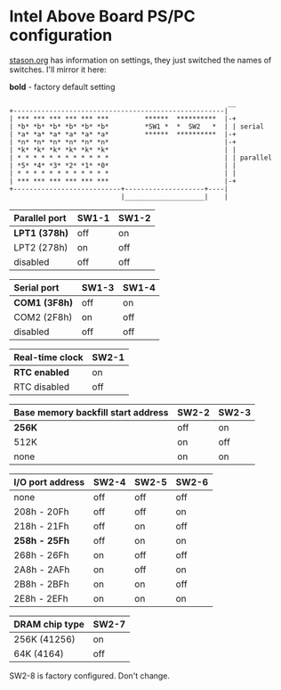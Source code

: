 # Intel Above Board PS/PC configuration

[stason.org](https://stason.org/TULARC/pc/io-cards/I-L/INTEL-CORPORATION-Multi-I-O-card-ABOVE-BOARD-PS.html) has information on
settings, they just switched the names of switches. I'll mirror it here:

**bold** - factory default setting

                                                           __
    +-----------------------------------------------------|
    | *** *** *** *** *** ***         ******  **********  |-+
    | *b* *b* *b* *b* *b* *b*         *SW1 *  *  SW2   *  | | serial
    | *a* *a* *a* *a* *a* *a*         ******  **********  |-+
    | *n* *n* *n* *n* *n* *n*                             |-+
    | *k* *k* *k* *k* *k* *k*                             | |
    | * * * * * * * * * * * *                             | | parallel
    | *5* *4* *3* *2* *1* *0*                             | |
    | * * * * * * * * * * * *                             | |
    | *** *** *** *** *** ***                             |-+
    +---------------------------+--------------------+----|	
                                |____________________|    |


| Parallel port   | SW1-1 | SW1-2 |
|:----------------|:------|:------|
| **LPT1 (378h)** | off   | on    |
| LPT2 (278h)     | on    | off   |
| disabled        | off   | off   |


| Serial port     | SW1-3 | SW1-4 |
|:----------------|:------|:------|
| **COM1 (3F8h)** | off   | on    |
| COM2 (2F8h)     | on    | off   |
| disabled        | off   | off   |


| Real-time clock | SW2-1 |
|:----------------|:------|
| **RTC enabled** | on    |
| RTC disabled    | off   |


| Base memory backfill start address | SW2-2 | SW2-3 |
|:-----------------------------------|:------|:------|
| **256K**                           | off   | on    |
| 512K                               | on    | off   |
| none                               | on    | on    |


| I/O port address | SW2-4 | SW2-5 | SW2-6 |
|:-----------------|:------|:------|:------|
| none             | off   | off   | off   |
| 208h - 20Fh      | off   | off   | on    |
| 218h - 21Fh      | off   | on    | off   |
| **258h - 25Fh**  | off   | on    | on    |
| 268h - 26Fh      | on    | off   | off   |
| 2A8h - 2AFh      | on    | off   | on    |
| 2B8h - 2BFh      | on    | on    | off   |
| 2E8h - 2EFh      | on    | on    | on    |


| DRAM chip type | SW2-7 |
|:---------------|:------|
| 256K (41256)   | on    |
| 64K (4164)     | off   |


SW2-8 is factory configured. Don't change.
